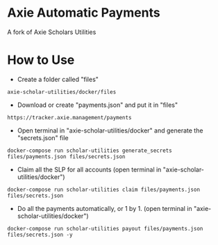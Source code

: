# Axie Automatic Payments

A fork of Axie Scholars Utilities

# How to Use

*   Create a folder called "files"

```
axie-scholar-utilities/docker/files
```

*   Download or create "payments.json" and put it in "files"

```
https://tracker.axie.management/payments
```

*   Open terminal in "axie-scholar-utilities/docker" and generate the "secrets.json" file

```
docker-compose run scholar-utilities generate_secrets files/payments.json files/secrets.json
```

*   Claim all the SLP for all accounts (open terminal in "axie-scholar-utilities/docker")

```
docker-compose run scholar-utilities claim files/payments.json files/secrets.json
```

*   Do all the payments automatically, or 1 by 1. (open terminal in "axie-scholar-utilities/docker")

```
docker-compose run scholar-utilities payout files/payments.json files/secrets.json -y
```
